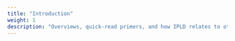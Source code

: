 ```yaml
---
title: "Introduction"
weight: 1
description: "Overviews, quick-read primers, and how IPLD relates to other systems."
---
```

